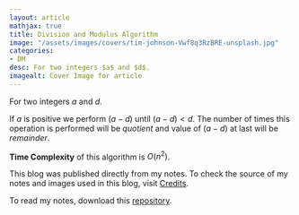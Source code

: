 ```yaml
---
layout: article
mathjax: true
title: Division and Modulus Algorithm
image: "/assets/images/covers/tim-johnson-Vwf8q3RzBRE-unsplash.jpg"
categories:
- DM
desc: For two integers $a$ and $d$. 
imagealt: Cover Image for article
---
```


For two integers $a$ and $d$.
































































































































































































































































































































































































If $a$ is positive we perform $(a-d)$ until $(a-d)<d$. The number of times this operation is performed will be *quotient* and value of $(a-d)$ at last will be *remainder*.

































































































































































































































































































































































































<b>Time Complexity</b> of this algorithm is $O(n^2)$.



































































































































































































































































































































































































This blog was published directly from my notes.
To check the source of my notes and images used in this blog, visit <a href="/credits.html" target="_blank">Credits</a>.

To read my notes, download this <a href="https://github.com/bovem/CS" target="blank">repository</a>.
